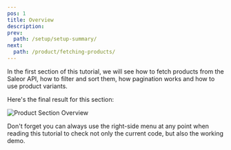 ```yaml
---
pos: 1
title: Overview 
description: 
prev:
  path: /setup/setup-summary/
next:
  path: /product/fetching-products/
---
```


<p className="lead">
  In the first section of this tutorial, we will see how to fetch products from the Saleor API, how to filter and sort them, how pagination works and how to use product variants.
</p>

Here's the final result for this section:

![Product Section Overview](/images/product-overview.png)

Don't forget you can always use the right-side menu at any point when reading this tutorial to check not only the current code, but also the working demo.
